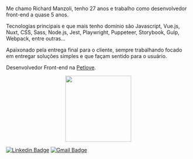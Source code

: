 Me chamo Richard Manzoli, tenho 27 anos e trabalho como desenvolvedor front-end a quase 5 anos.

Tecnologias principais e que mais tenho domínio são Javascript, Vue.js, Nuxt, CSS, Sass, Node.js, Jest, Playwright, Puppeteer, Storybook, Gulp, Webpack, entre outras...

Apaixonado pela entrega final para o cliente, sempre trabalhando focado em entregar soluções simples e que façam sentido para o usuário.

Desenvolvedor Front-end na [Petlove](https://petlove.com.br/).

<div align="center">
  <a href="https://github.com/manzolidev">
  <img height="180em" src="https://github-readme-stats.vercel.app/api?username=manzolidev&show_icons=true&theme=dracula&include_all_commits=true&count_private=true"/>
</div>

[![Linkedin Badge](https://img.shields.io/badge/-Richard%20Manzoli-6633cc?style=flat-square&logo=Linkedin&logoColor=white&link=https://www.linkedin.com/in/richard-manzoli/)](https://www.linkedin.com/in/richard-manzoli/)
[![Gmail Badge](https://img.shields.io/badge/-manzolidevf@gmail.com-6633cc?style=flat-square&logo=Gmail&logoColor=white&link=mailto:manzolidevf@gmail.com)](mailto:manzolidevf@gmail.com)
